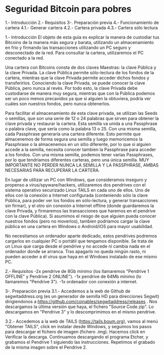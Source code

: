 # Seguridad Bitcoin para pobres

1.- Introducción
2.- Requisitos
3-. Preparación previa
4.- Funcionamiento de cartera
  4.1.- Generar cartera
  4.2.- Cartera privada
  4.3.- Cartera sólo lectura

1.- Introducción
  El objeto de esta guía es explicar la manera de custodiar tus Bitcoins de la manera más segura y barata, utilizando un almacenamiento en frío y firmando las transacciones utilizando un PC seguro y desconectado de la red. Para consultar la cartera, utilizaremos el PC conectado a la red.
  
  Una cartera con Bitcoins consta de dos claves Maestras: la clave Pública y la clave Privada. La clave Pública permite sólo-lectura de los fondos de la cartera, mientras que la clave Privada permite acceder dichos fondos y transferirlos. Conociendo la clave Privada, se puede conocer la clave Pública, pero nunca al revés. Por todo esto, la clave Privada debe custodiarse de manera muy segura, mientras que con la Pública podemos ser un poco menos precavidos ya que si alguien la obtuviera, podría ver cuáles son nuestros fondos, pero nunca obtenerlos.
  
Para facilitar el almacenamiento de esta clave privada, se utilizan las Seeds o semillas, que son una serie de 12 o 24 palabras que sirven para obtener la clave privada y restaurar la cartera. Esta semilla va unida a una Passphrase o palabra clave, que sería como la palabra 13 o 25. Con una misma semilla, cada Passphrase generaría una cartera diferente. Esto permite que almacenemos de forma segura una semilla y luego memoricemos la Passphrase o la almacenemos en un sitio diferente, por lo que si alguien accede a la semilla, necesita conocer tambien la Passphrase para acceder a los fondos. Con una misma semilla, podemos tener varias Passphrases, por lo que tendríamos diferentes carteras, pero una única semilla.
MUY IMPORTANTE NO PERDER NUNCA LA SEMILLA Y LA PASSPHRASE, AMBAS NECESARIAS PARA RECUPERAR LA CARTERA.
  
  En lugar de utilizar un PC con Windows, que consideramos inseguro y propenso a virus/spyware/hackers, utilizaremos dos pendrives con el sistema operativo securizado Linux TAILS en cada uno de ellos. Uno de ellos con la conexión a Internet configurada (conteniendo sólo la clave Pública, para poder ver los fondos en sólo-lectura, y generar transacciones sin firmar), y el otro sin conexión a Internet offline (donde guardaremos la clave Privada, y firmaremos las transacciones que haremos en el pendrive con la clave Pública). 
Si asumimos el riesgo de que alguien pueda conocer nuestros fondos (pero no moverlos), tambien podríamos cargar la clave pública en una cartera en Windows o Android/iOS para mayor usabilidad.
  
No necesitamos un ordenador aparte dedicado, estos pendrives podremos cargarlos en cualquier PC o portátil que tengamos disponible. Se trata de un Linux que carga desde el pendrive y no accede ni cambia nada en el ordenador donde se arranca. Tras apagarlo no queda ningún rasto, ni pueden acceder a él virus que haya en el Windows instalado de ese mismo PC.
  
2.- Requisitos
  -2x pendrive de 8Gb mínimo (los llamaremos "Pendrive 1 OFFLINE" y Pendrive 2 ONLINE").
  -1x pendrive de 64Mb mínimo (lo llamaremos "Pendrive 3").
  -1x ordenador con conexión a internet.

3-. Preparación previa
  3.1.- Accedemos a la web de Github de segwitaddress.org (es un generador de semilla HD para direcciones Segwit) dirigiendonos a https://github.com/coinables/segwitaddress/releases . Nos descargamos la última versión que haya, el fichero "Source Code.zip". Lo descargamos en "Pendrive 3" y lo descomprimimos en el mismo pendrive.
  
  3.2.- Accedemos a la web de TAILS (https://tails.boum.org), vamos al menú "Obtener TAILS", click en instalar desde Windows, y seguimos los pasos para descargar el fichero de imagen (fichero .img). Hacemos click en Verificar la descarga. Continuamos descargando el programa Etcher, y grabamos el Pendrive 1 siguiendo las instrucciones. Repetimos el grabado de la misma imagen sobre el Pendrive 2.
  

  







